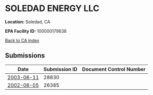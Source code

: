 # SOLEDAD ENERGY LLC

**Location:** Soledad, CA

**EPA Facility ID:** 100000179638

[Back to CA Index](../../index.md)

## Submissions

| Date | Submission ID | Document Control Number |
|------|--------------|-------------------------|
| [2003-08-11](submissions/28830.md) | 28830 |  |
| [2002-08-05](submissions/26385.md) | 26385 |  |
